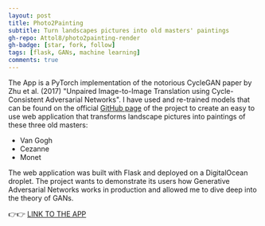 ```yaml
---
layout: post
title: Photo2Painting
subtitle: Turn landscapes pictures into old masters' paintings
gh-repo: Attol8/photo2painting-render
gh-badge: [star, fork, follow]
tags: [flask, GANs, machine learning]
comments: true
---
```

The App is a PyTorch implementation of the notorious CycleGAN paper by Zhu et al. (2017) "Unpaired Image-to-Image Translation using Cycle-Consistent Adversarial Networks". I have used and re-trained models that can be found on the official [GitHub page]("https://github.com/junyanz/pytorch-CycleGAN-and-pix2pix") of the project to create an easy to use web application that transforms landscape pictures into paintings of these three old masters:

* Van Gogh
* Cezanne
* Monet

The web application was built with Flask and deployed on a DigitalOcean droplet. The project wants to demonstrate its users how Generative Adversarial Networks works in production and allowed me to dive deep into the theory of GANs.

👉👉 [LINK TO THE APP](https://photo2painting.tech/)